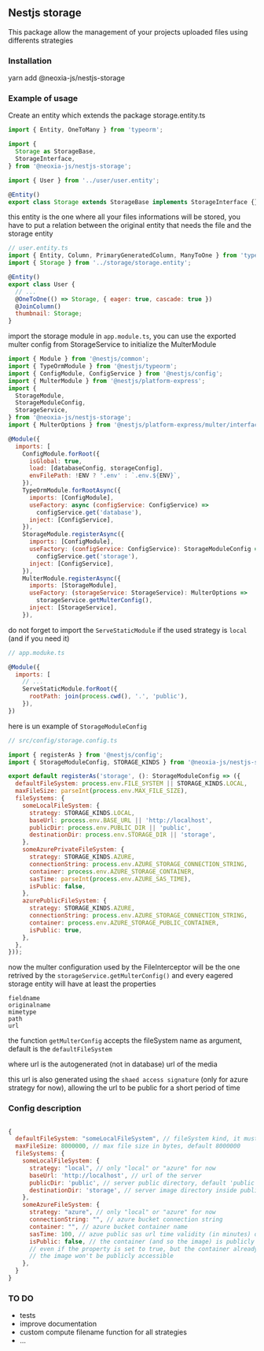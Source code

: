 ## Nestjs storage

This package allow the management of your projects uploaded files using differents strategies

### Installation

yarn add @neoxia-js/nestjs-storage

### Example of usage

Create an entity which extends the package storage.entity.ts

```javascript
import { Entity, OneToMany } from 'typeorm';

import {
  Storage as StorageBase,
  StorageInterface,
} from '@neoxia-js/nestjs-storage';

import { User } from '../user/user.entity';

@Entity()
export class Storage extends StorageBase implements StorageInterface {}
```

this entity is the one where all your files informations will be stored, you have to put a relation between the original entity that needs the file and the storage entity

```javascript
// user.entity.ts
import { Entity, Column, PrimaryGeneratedColumn, ManyToOne } from 'typeorm';
import { Storage } from '../storage/storage.entity';

@Entity()
export class User {
  // ...
  @OneToOne(() => Storage, { eager: true, cascade: true })
  @JoinColumn()
  thumbnail: Storage;
}
```

import the storage module in `app.module.ts`, you can use the exported multer config from StorageService to initialize the MulterModule

```javascript
import { Module } from '@nestjs/common';
import { TypeOrmModule } from '@nestjs/typeorm';
import { ConfigModule, ConfigService } from '@nestjs/config';
import { MulterModule } from '@nestjs/platform-express';
import {
  StorageModule,
  StorageModuleConfig,
  StorageService,
} from '@neoxia-js/nestjs-storage';
import { MulterOptions } from '@nestjs/platform-express/multer/interfaces/multer-options.interface';

@Module({
  imports: [
    ConfigModule.forRoot({
      isGlobal: true,
      load: [databaseConfig, storageConfig],
      envFilePath: !ENV ? '.env' : `.env.${ENV}`,
    }),
    TypeOrmModule.forRootAsync({
      imports: [ConfigModule],
      useFactory: async (configService: ConfigService) =>
        configService.get('database'),
      inject: [ConfigService],
    }),
    StorageModule.registerAsync({
      imports: [ConfigModule],
      useFactory: (configService: ConfigService): StorageModuleConfig =>
        configService.get('storage'),
      inject: [ConfigService],
    }),
    MulterModule.registerAsync({
      imports: [StorageModule],
      useFactory: (storageService: StorageService): MulterOptions =>
        storageService.getMulterConfig(),
      inject: [StorageService],
    }),

```

do not forget to import the `ServeStaticModule` if the used strategy is `local` (and if you need it)

```javascript
// app.moduke.ts

@Module({
  imports: [
    // ...
    ServeStaticModule.forRoot({
      rootPath: join(process.cwd(), '.', 'public'),
    }),
})
```

here is un example of `StorageModuleConfig`

```javascript
// src/config/storage.config.ts

import { registerAs } from '@nestjs/config';
import { StorageModuleConfig, STORAGE_KINDS } from '@neoxia-js/nestjs-storage';

export default registerAs('storage', (): StorageModuleConfig => ({
  defaultFileSystem: process.env.FILE_SYSTEM || STORAGE_KINDS.LOCAL,
  maxFileSize: parseInt(process.env.MAX_FILE_SIZE),
  fileSystems: {
    someLocalFileSystem: {
      strategy: STORAGE_KINDS.LOCAL,
      baseUrl: process.env.BASE_URL || 'http://localhost',
      publicDir: process.env.PUBLIC_DIR || 'public',
      destinationDir: process.env.STORAGE_DIR || 'storage',
    },
    someAzurePrivateFileSystem: {
      strategy: STORAGE_KINDS.AZURE,
      connectionString: process.env.AZURE_STORAGE_CONNECTION_STRING,
      container: process.env.AZURE_STORAGE_CONTAINER,
      sasTime: parseInt(process.env.AZURE_SAS_TIME),
      isPublic: false,
    },
    azurePublicFileSystem: {
      strategy: STORAGE_KINDS.AZURE,
      connectionString: process.env.AZURE_STORAGE_CONNECTION_STRING,
      container: process.env.AZURE_STORAGE_PUBLIC_CONTAINER,
      isPublic: true,
    },
  },
}));
```

now the multer configuration used by the FileInterceptor will be the one retrived by the `storageService.getMulterConfig()` and every eagered storage entity will have at least the properties

```
fieldname
originalname
mimetype
path
url
```

the function `getMulterConfig` accepts the fileSystem name as argument, default is the `defaultFileSystem`

where url is the autogenerated (not in database) url of the media

this url is also generated using the `shaed access signature` (only for azure strategy for now), allowing the url to be public for a short period of time

### Config description

```javascript

{
  defaultFileSystem: "someLocalFileSystem", // fileSystem kind, it must be one of the "fileSystems" key property
  maxFileSize: 8000000, // max file size in bytes, default 8000000
  fileSystems: {
    someLocalFileSystem: {
      strategy: "local", // only "local" or "azure" for now
      baseUrl: 'http://localhost', // url of the server
      publicDir: 'public', // server public directory, default 'public'
      destinationDir: 'storage', // server image directory inside publiic directory, default 'storage'
    },
    someAzureFileSystem: {
      strategy: "azure", // only "local" or "azure" for now
      connectionString: "", // azure bucket connection string
      container: "", // azure bucket container name
      sasTime: 100, // azue public sas url time validity (in minutes) default 100
      isPublic: false, // the container (and so the image) is publicly accessible or not
      // even if the property is set to true, but the container already exists and it is private,
      // the image won't be publicly accessible
    },
  }
}
```

### TO DO

- tests
- improve documentation
- custom compute filename function for all strategies
- ...
